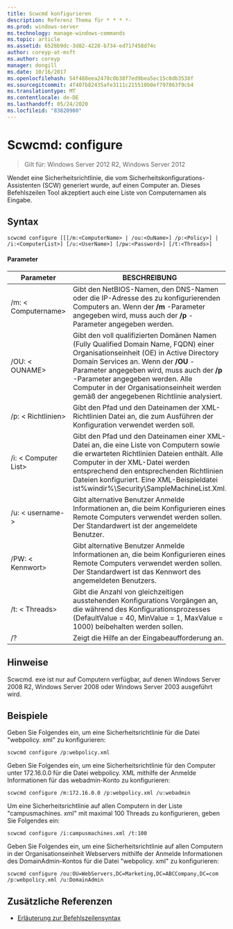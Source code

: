 ```yaml
---
title: Scwcmd konfigurieren
description: Referenz Thema für * * * *-
ms.prod: windows-server
ms.technology: manage-windows-commands
ms.topic: article
ms.assetid: 6528b9dc-3d82-4228-b734-ed717458d74c
author: coreyp-at-msft
ms.author: coreyp
manager: dongill
ms.date: 10/16/2017
ms.openlocfilehash: 54f488eea2478c0b38f7ed9bea5ec15c0db3538f
ms.sourcegitcommit: 4f407b82435afe3111c215510b0ef797863f9cb4
ms.translationtype: MT
ms.contentlocale: de-DE
ms.lasthandoff: 05/24/2020
ms.locfileid: "83820980"
---
```

# <a name="scwcmd-configure"></a>Scwcmd: configure

> Gilt für: Windows Server 2012 R2, Windows Server 2012

Wendet eine Sicherheitsrichtlinie, die vom Sicherheitskonfigurations-Assistenten (SCW) generiert wurde, auf einen Computer an. Dieses Befehlszeilen Tool akzeptiert auch eine Liste von Computernamen als Eingabe.

## <a name="syntax"></a>Syntax

```
scwcmd configure [[[/m:<ComputerName> | /ou:<OuName>] /p:<Policy>] | /i:<ComputerList>] [/u:<UserName>] [/pw:<Password>] [/t:<Threads>]
```

#### <a name="parameters"></a>Parameter

|Parameter|BESCHREIBUNG|
|---------|-----------|
|/m: \< Computername>|Gibt den NetBIOS-Namen, den DNS-Namen oder die IP-Adresse des zu konfigurierenden Computers an. Wenn der **/m** -Parameter angegeben wird, muss auch der **/p** -Parameter angegeben werden.|
|/OU: \< OUNAME>|Gibt den voll qualifizierten Domänen Namen (Fully Qualified Domain Name, FQDN) einer Organisationseinheit (OE) in Active Directory Domain Services an. Wenn der **/OU** -Parameter angegeben wird, muss auch der **/p** -Parameter angegeben werden. Alle Computer in der Organisationseinheit werden gemäß der angegebenen Richtlinie analysiert.|
|/p: \< Richtlinien>|Gibt den Pfad und den Dateinamen der XML-Richtlinien Datei an, die zum Ausführen der Konfiguration verwendet werden soll.|
|/i: \< Computer List>|Gibt den Pfad und den Dateinamen einer XML-Datei an, die eine Liste von Computern sowie die erwarteten Richtlinien Dateien enthält. Alle Computer in der XML-Datei werden entsprechend den entsprechenden Richtlinien Dateien konfiguriert. Eine XML-Beispieldatei ist%windir%\Security\SampleMachineList.Xml.|
|/u: \< username->|Gibt alternative Benutzer Anmelde Informationen an, die beim Konfigurieren eines Remote Computers verwendet werden sollen. Der Standardwert ist der angemeldete Benutzer.|
|/PW: \< Kennwort>|Gibt alternative Benutzer Anmelde Informationen an, die beim Konfigurieren eines Remote Computers verwendet werden sollen. Der Standardwert ist das Kennwort des angemeldeten Benutzers.|
|/t: \< Threads>|Gibt die Anzahl von gleichzeitigen ausstehenden Konfigurations Vorgängen an, die während des Konfigurationsprozesses (DefaultValue = 40, MinValue = 1, MaxValue = 1000) beibehalten werden sollen.|
|/?|Zeigt die Hilfe an der Eingabeaufforderung an.|

## <a name="remarks"></a>Hinweise

Scwcmd. exe ist nur auf Computern verfügbar, auf denen Windows Server 2008 R2, Windows Server 2008 oder Windows Server 2003 ausgeführt wird.

## <a name="examples"></a>Beispiele

Geben Sie Folgendes ein, um eine Sicherheitsrichtlinie für die Datei "webpolicy. xml" zu konfigurieren:
```
scwcmd configure /p:webpolicy.xml
```
Geben Sie Folgendes ein, um eine Sicherheitsrichtlinie für den Computer unter 172.16.0.0 für die Datei webpolicy. XML mithilfe der Anmelde Informationen für das webadmin-Konto zu konfigurieren:
```
scwcmd configure /m:172.16.0.0 /p:webpolicy.xml /u:webadmin
```
Um eine Sicherheitsrichtlinie auf allen Computern in der Liste "campusmachines. xml" mit maximal 100 Threads zu konfigurieren, geben Sie Folgendes ein:
```
scwcmd configure /i:campusmachines.xml /t:100
```
Geben Sie Folgendes ein, um eine Sicherheitsrichtlinie auf allen Computern in der Organisationseinheit Webservers mithilfe der Anmelde Informationen des DomainAdmin-Kontos für die Datei "webpolicy. xml" zu konfigurieren:
```
scwcmd configure /ou:OU=WebServers,DC=Marketing,DC=ABCCompany,DC=com /p:webpolicy.xml /u:DomainAdmin
```

## <a name="additional-references"></a>Zusätzliche Referenzen

- [Erläuterung zur Befehlszeilensyntax](command-line-syntax-key.md)